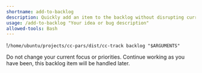 ```yaml
---
shortname: add-to-backlog
description: Quickly add an item to the backlog without disrupting current work
usage: /add-to-backlog "Your idea or bug description"
allowed-tools: Bash
---
```


!`/home/ubuntu/projects/cc-pars/dist/cc-track backlog "$ARGUMENTS"`

Do not change your current focus or priorities. Continue working as you have been, this backlog item will be handled later.